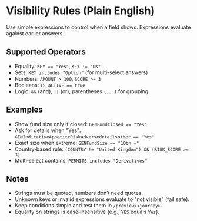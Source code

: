 # Visibility Rules (Plain English)

Use simple expressions to control when a field shows. Expressions evaluate against earlier answers.

## Supported Operators
- Equality: `KEY == "Yes"`, `KEY != "UK"`
- Sets: `KEY includes "Option"` (for multi-select answers)
- Numbers: `AMOUNT > 100`, `SCORE >= 3`
- Booleans: `IS_ACTIVE == true`
- Logic: `&&` (and), `||` (or), parentheses `(...)` for grouping

## Examples
- Show fund size only if closed: `GENFundClosed == "Yes"`
- Ask for details when "Yes": `GENIndicativeAppetiteRiskadversedetailsother == "Yes"`
- Exact size when extreme: `GENFundSize == "10bn +"`
- Country‑based rule: `(COUNTRY != "United Kingdom") && (RISK_SCORE >= 3)`
- Multi‑select contains: `PERMITS includes "Derivatives"`

## Notes
- Strings must be quoted, numbers don’t need quotes.
- Unknown keys or invalid expressions evaluate to "not visible" (fail safe).
- Keep conditions simple and test them in `/preview/<journey>`.
- Equality on strings is case‑insensitive (e.g., `YES` equals `Yes`).
